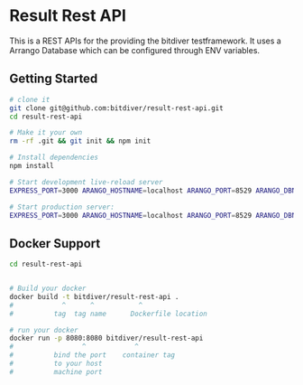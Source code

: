 Result Rest API
==================================

This is a REST APIs for the providing the bitdiver testframework. It uses a Arrango Database which can be configured through ENV variables.


Getting Started
---------------

```sh
# clone it
git clone git@github.com:bitdiver/result-rest-api.git
cd result-rest-api

# Make it your own
rm -rf .git && git init && npm init

# Install dependencies
npm install

# Start development live-reload server
EXPRESS_PORT=3000 ARANGO_HOSTNAME=localhost ARANGO_PORT=8529 ARANGO_DBNAME=_system ARANGO_USERNAME=root ARANGO_PASSWORD= npm run dev

# Start production server:
EXPRESS_PORT=3000 ARANGO_HOSTNAME=localhost ARANGO_PORT=8529 ARANGO_DBNAME=_system ARANGO_USERNAME=root ARANGO_PASSWORD= npm start

```
Docker Support
------
```sh
cd result-rest-api


# Build your docker
docker build -t bitdiver/result-rest-api .
#            ^      ^           ^
#          tag  tag name      Dockerfile location

# run your docker
docker run -p 8080:8080 bitdiver/result-rest-api
#                 ^            ^
#          bind the port    container tag
#          to your host
#          machine port

```
